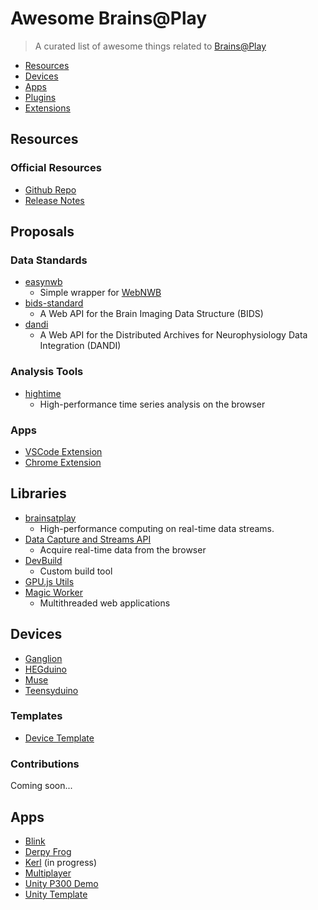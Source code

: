 
# Awesome Brains@Play 
> A curated list of awesome things related to [Brains@Play](https://github.com/brainsatplay/project)

- [Resources](#resources)
- [Devices](#devices)
- [Apps](#apps)
- [Plugins](#plugins)
- [Extensions](#extensions)

## Resources
### Official Resources
- [Github Repo](https://github.com/brainsatplay/project)
- [Release Notes](https://github.com/brainsatplay/project/releases)

## Proposals
### Data Standards
- [easynwb](https://github.com/garrettmflynn/easynwb)
    - Simple wrapper for [WebNWB](https://github.com/brainsatplay/webnwb)
- [bids-standard](https://github.com/garrettmflynn/bids-standard)
    - A Web API for the Brain Imaging Data Structure (BIDS)
- [dandi](https://github.com/garrettmflynn/dandi)
    - A Web API for the Distributed Archives for Neurophysiology Data Integration (DANDI)
### Analysis Tools
- [hightime](https://github.com/brainsatplay/hightime)
    - High-performance time series analysis on the browser

### Apps
- [VSCode Extension](https://github.com/brainsatplay/brainsatplay-vscode)
- [Chrome Extension](https://github.com/brainsatplay/brainsatplay-chrome)

## Libraries
- [brainsatplay](https://github.com/brainsatplay/brainsatplay)
    - High-performance computing on real-time data streams.
- [Data Capture and Streams API](https://github.com/brainsatplay/datastreams-api)
    - Acquire real-time data from the browser
- [DevBuild](https://github.com/brainsatplay/dev-build)
    - Custom build tool
- [GPU.js Utils](https://github.com/moothyknight/gpujsutils)
- [Magic Worker](https://github.com/brainsatplay/MagicWorker)
    - Multithreaded web applications
## Devices
- [Ganglion](https://github.com/garrettmflynn/ganglion)
- [HEGduino](https://github.com/garrettmflynn/hegduino)
- [Muse](https://github.com/garrettmflynn/muse)
- [Teensyduino](https://github.com/garrettmflynn/teensy)

### Templates
- [Device Template](https://github.com/brainsatplay/device)

### Contributions
Coming soon...


## Apps
- [Blink](https://github.com/brainsatplay/blink)
- [Derpy Frog](https://github.com/autumnauriel/FrogGame)
- [Kerl](https://github.com/ben-baqa/Kerl-Applet) (in progress)
- [Multiplayer](https://github.com/brainsatplay/multiplayer)
- [Unity P300 Demo](https://github.com/brainsatplay/unity-p300)
- [Unity Template](https://github.com/brainsatplay/unity)
